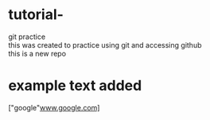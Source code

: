 # tutorial-
git practice<br>
this was created to practice using git and accessing github <br>
this is a new repo <br>
# example text added
["google"www.google.com]<br>

